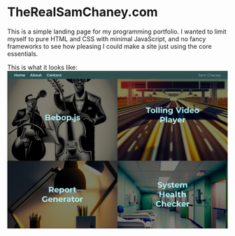 # TheRealSamChaney.com

This is a simple landing page for my programming portfolio. I wanted to limit myself to pure HTML and CSS with minimal JavaScript, and no fancy frameworks to see how pleasing I could make a site just using the core essentials. 

This is what it looks like:
![screenshot](./public_html/images/TheRealSamChaney.png)
